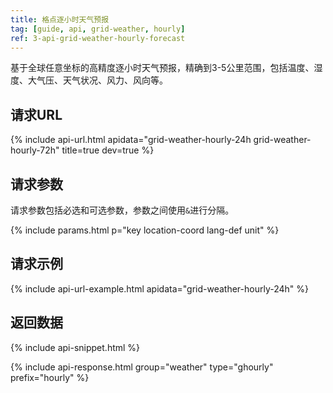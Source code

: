 ```yaml
---
title: 格点逐小时天气预报
tag: [guide, api, grid-weather, hourly]
ref: 3-api-grid-weather-hourly-forecast
---
```


基于全球任意坐标的高精度逐小时天气预报，精确到3-5公里范围，包括温度、湿度、大气压、天气状况、风力、风向等。

## 请求URL

{% include api-url.html apidata="grid-weather-hourly-24h grid-weather-hourly-72h" title=true dev=true %}

## 请求参数

请求参数包括必选和可选参数，参数之间使用`&`进行分隔。

{% include params.html p="key location-coord lang-def unit" %}

## 请求示例

{% include api-url-example.html apidata="grid-weather-hourly-24h" %}

## 返回数据

{% include api-snippet.html %}

{% include api-response.html group="weather" type="ghourly" prefix="hourly"  %}

